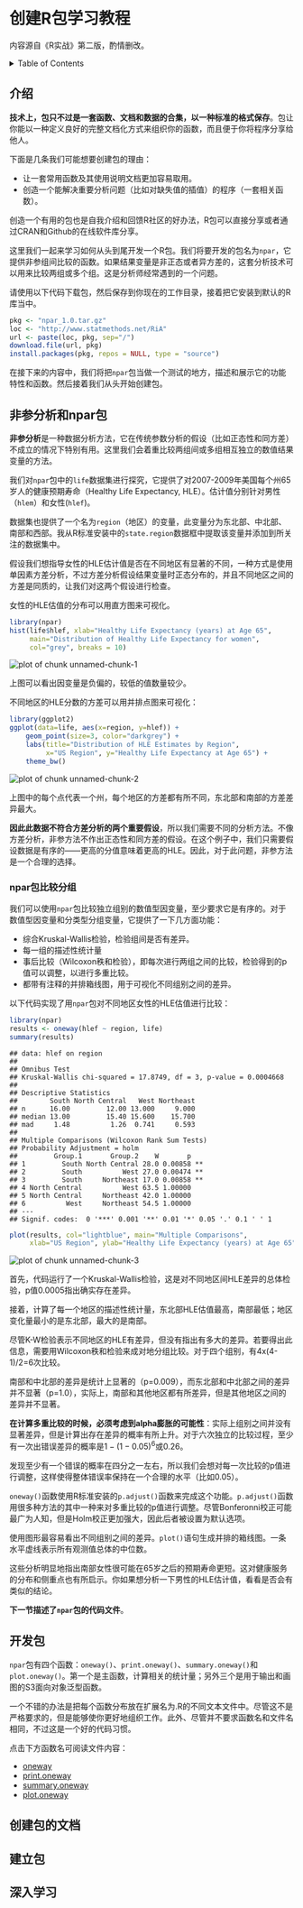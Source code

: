 # 创建R包学习教程

内容源自《R实战》第二版，酌情删改。

<details>
<summary>Table of Contents</summary>

## Table of Contents

* [介绍](#intro)
* [非参分析和npar包](#npar-pkg)
* [开发包](#devel-pkg)
* [创建包的文档](#document-pkg)
* [建立包](#build-pkg)
* [深入学习](#further-reading)


</details>

## <a name="intro"></a>介绍

**技术上，包只不过是一套函数、文档和数据的合集，以一种标准的格式保存**。包让你能以一种定义良好的完整文档化方式来组织你的函数，而且便于你将程序分享给他人。

下面是几条我们可能想要创建包的理由：

- 让一套常用函数及其使用说明文档更加容易取用。
- 创造一个能解决重要分析问题（比如对缺失值的插值）的程序（一套相关函数）。

创造一个有用的包也是自我介绍和回馈R社区的好办法，R包可以直接分享或者通过CRAN和Github的在线软件库分享。

这里我们一起来学习如何从头到尾开发一个R包。我们将要开发的包名为`npar`，它提供非参组间比较的函数。如果结果变量是非正态或者异方差的，这套分析技术可以用来比较两组或多个组。这是分析师经常遇到的一个问题。

请使用以下代码下载包，然后保存到你现在的工作目录，接着把它安装到默认的R库当中。

```R
pkg <- "npar_1.0.tar.gz"
loc <- "http://www.statmethods.net/RiA"
url <- paste(loc, pkg, sep="/")
download.file(url, pkg)
install.packages(pkg, repos = NULL, type = "source")
```

在接下来的内容中，我们将把`npar`包当做一个测试的地方，描述和展示它的功能特性和函数。然后接着我们从头开始创建包。

## <a name="npar-pkg"></a>非参分析和npar包

**非参分析**是一种数据分析方法，它在传统参数分析的假设（比如正态性和同方差）不成立的情况下特别有用。这里我们会着重比较两组间或多组相互独立的数值结果变量的方法。

我们对`npar`包中的`life`数据集进行探究，它提供了对2007-2009年美国每个州65岁人的健康预期寿命（Healthy Life Expectancy, HLE）。估计值分别针对男性（`hlem`）和女性(`hlef`)。

数据集也提供了一个名为`region`（地区）的变量，此变量分为东北部、中北部、南部和西部。我从R标准安装中的`state.region`数据框中提取该变量并添加到所关注的数据集中。

假设我们想指导女性的HLE估计值是否在不同地区有显著的不同，一种方式是使用单因素方差分析，不过方差分析假设结果变量时正态分布的，并且不同地区之间的方差是同质的，让我们对这两个假设进行检查。

女性的HLE估值的分布可以用直方图来可视化。




```r
library(npar)
hist(life$hlef, xlab="Healthy Life Expectancy (years) at Age 65",
     main="Distribution of Healthy Life Expectancy for women",
     col="grey", breaks = 10)
```

<img src="figure/unnamed-chunk-1-1.png" title="plot of chunk unnamed-chunk-1" alt="plot of chunk unnamed-chunk-1" style="display: block; margin: auto;" />

上图可以看出因变量是负偏的，较低的值数量较少。

不同地区的HLE分数的方差可以用并排点图来可视化：


```r
library(ggplot2)
ggplot(data=life, aes(x=region, y=hlef)) + 
    geom_point(size=3, color="darkgrey") + 
    labs(title="Distribution of HLE Estimates by Region",
         x="US Region", y="Healthy Life Expectancy at Age 65") + 
    theme_bw()
```

<img src="figure/unnamed-chunk-2-1.png" title="plot of chunk unnamed-chunk-2" alt="plot of chunk unnamed-chunk-2" style="display: block; margin: auto;" />

上图中的每个点代表一个州，每个地区的方差都有所不同，东北部和南部的方差差异最大。

**因此此数据不符合方差分析的两个重要假设**，所以我们需要不同的分析方法。不像方差分析，非参方法不作出正态性和同方差的假设。在这个例子中，我们只需要假设数据是有序的——更高的分值意味着更高的HLE。因此，对于此问题，非参方法是一个合理的选择。

### npar包比较分组

我们可以使用`npar`包比较独立组别的数值型因变量，至少要求它是有序的。对于数值型因变量和分类型分组变量，它提供了一下几方面功能：

- 综合Kruskal-Wallis检验，检验组间是否有差异。
- 每一组的描述性统计量
- 事后比较（Wilcoxon秩和检验），即每次进行两组之间的比较，检验得到的p值可以调整，以进行多重比较。
- 都带有注释的并排箱线图，用于可视化不同组别之间的差异。

以下代码实现了用`npar`包对不同地区女性的HLE估值进行比较：


```r
library(npar)
results <- oneway(hlef ~ region, life)
summary(results)
```

```
## data: hlef on region 
## 
## Omnibus Test
## Kruskal-Wallis chi-squared = 17.8749, df = 3, p-value = 0.0004668
## 
## Descriptive Statistics
##        South North Central   West Northeast
## n      16.00         12.00 13.000     9.000
## median 13.00         15.40 15.600    15.700
## mad     1.48          1.26  0.741     0.593
## 
## Multiple Comparisons (Wilcoxon Rank Sum Tests)
## Probability Adjustment = holm
##         Group.1       Group.2    W       p   
## 1         South North Central 28.0 0.00858 **
## 2         South          West 27.0 0.00474 **
## 3         South     Northeast 17.0 0.00858 **
## 4 North Central          West 63.5 1.00000   
## 5 North Central     Northeast 42.0 1.00000   
## 6          West     Northeast 54.5 1.00000   
## ---
## Signif. codes:  0 '***' 0.001 '**' 0.01 '*' 0.05 '.' 0.1 ' ' 1
```

```r
plot(results, col="lightblue", main="Multiple Comparisons",
     xlab="US Region", ylab="Healthy Life Expectancy (years) at Age 65")
```

<img src="figure/unnamed-chunk-3-1.png" title="plot of chunk unnamed-chunk-3" alt="plot of chunk unnamed-chunk-3" style="display: block; margin: auto;" />

首先，代码运行了一个Kruskal-Wallis检验，这是对不同地区间HLE差异的总体检验，p值0.0005指出确实存在差异。

接着，计算了每一个地区的描述性统计量，东北部HLE估值最高，南部最低；地区变化量最小的是东北部，最大的是南部。

尽管K-W检验表示不同地区的HLE有差异，但没有指出有多大的差异。若要得出此信息，需要用Wilcoxon秩和检验来成对地分组比较。对于四个组别，有4x(4-1)/2=6次比较。

南部和中北部的差异是统计上显著的（p=0.009），而东北部和中北部之间的差异并不显著（p=1.0），实际上，南部和其他地区都有所差异，但是其他地区之间的差异并不显著。

**在计算多重比较的时候，必须考虑到alpha膨胀的可能性**：实际上组别之间并没有显著差异，但是计算出存在差异的概率有所上升。对于六次独立的比较过程，至少有一次出错误差异的概率是$1-(1-0.05)^6$或$0.26$。

发现至少有一个错误的概率在四分之一左右，所以我们会想对每一次比较的p值进行调整，这样使得整体错误率保持在一个合理的水平（比如0.05）。

`oneway()`函数使用R标准安装的`p.adjust()`函数来完成这个功能。`p.adjust()`函数用很多种方法的其中一种来对多重比较的p值进行调整。尽管Bonferonni校正可能最广为人知，但是Holm校正更加强大，因此后者被设置为默认选项。

使用图形最容易看出不同组别之间的差异。`plot()`语句生成并排的箱线图。一条水平虚线表示所有观测值总体的中位数。

这些分析明显地指出南部女性很可能在65岁之后的预期寿命更短。这对健康服务的分布和侧重点也有所启示。你如果想分析一下男性的HLE估计值，看看是否会有类似的结论。

**下一节描述了`npar`包的代码文件**。

## <a name="devel-pkg"></a>开发包

`npar`包有四个函数：`oneway()`、`print.oneway()`、`summary.oneway()`和`plot.oneway()`。第一个是主函数，计算相关的统计量；另外三个是用于输出和画图的S3面向对象泛型函数。

一个不错的办法是把每个函数分布放在扩展名为.R的不同文本文件中。尽管这不是严格要求的，但是能够使你更好地组织工作。此外、尽管并不要求函数名和文件名相同，不过这是一个好的代码习惯。

点击下方函数名可阅读文件内容：

- [oneway](./npar/R/oneway.R)
- [print.oneway](./npar/R/print.R)
- [summary.oneway](./npar/R/summary.R)
- [plot.oneway](./npar/R/plot.R)


## <a name="document-pkg"></a>创建包的文档

## <a name="build-pkg"></a>建立包

## <a name="further-reading"></a>深入学习

